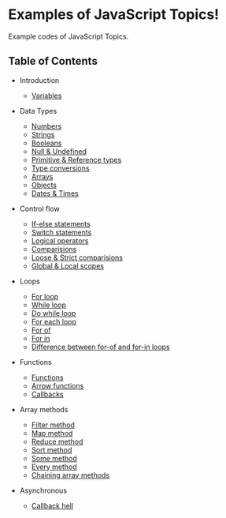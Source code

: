 # Examples of JavaScript Topics!

Example codes of JavaScript Topics. 

## Table of Contents

* Introduction
    * [Variables](./variables/)

* Data Types
    * [Numbers](./numbers/)
    * [Strings](./strings/)
    * [Booleans](./booleans/)
    * [Null & Undefined](./null-undefined/)
    * [Primitive & Reference types](./primitive-reference-types/)
    * [Type conversions](./type-conversions/)
    * [Arrays](./arrays/)
    * [Objects](./objects/)
    * [Dates & Times](./dates-and-times/)

* Control flow
    * [If-else statements](./if-statements/)
    * [Switch statements](./switch-statements/)
    * [Logical operators](./logical-operators/)
    * [Comparisions](./comparisions/)
    * [Loose & Strict comparisions](./loose-strict-comparision/)
    * [Global & Local scopes](./global-local-scope/)

* Loops
    * [For loop](./for-loop/)
    * [While loop](./while-loop/)
    * [Do while loop](./do-while-loop/)
    * [For each loop](./for-each-loop/)
    * [For of](./for-of/)
    * [For in](./for-in/)
    * [Difference between for-of and for-in loops](./difference-between-for-of-and-for-in/)

* Functions
    * [Functions](./functions/)
    * [Arrow functions](./arrow-functions/)
    * [Callbacks](./callbacks/)

* Array methods
    * [Filter method](./filter-method/)
    * [Map method](./map-method/)
    * [Reduce method](./reduce-method/)
    * [Sort method](./sort-method/)
    * [Some method](./some-method/)
    * [Every method](./every-method/)
    * [Chaining array methods](./chaining-array-methods/)

* Asynchronous
    * [Callback hell](./callback-hell/)